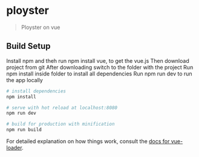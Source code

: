 # ployster

> Ployster on vue

## Build Setup

Install npm and theh run npm install vue, to get the vue.js
Then download project from git
After downloading switch to the folder with the project
Run npm install inside folder to install all dependencies
Run npm run dev to run the app locally

``` bash
# install dependencies
npm install

# serve with hot reload at localhost:8080
npm run dev

# build for production with minification
npm run build
```

For detailed explanation on how things work, consult the [docs for vue-loader](http://vuejs.github.io/vue-loader).
